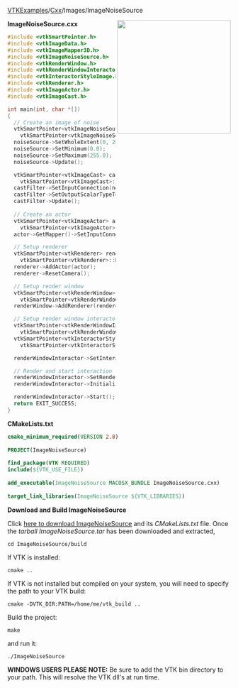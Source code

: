 [VTKExamples](/index/)/[Cxx](/Cxx)/Images/ImageNoiseSource

<img align="right" src="https://github.com/lorensen/VTKExamples/blob/gh-pages/Testing/Baseline/Images/TestImageNoiseSource.png?raw=true" width="256" />

**ImageNoiseSource.cxx**
```c++
#include <vtkSmartPointer.h>
#include <vtkImageData.h>
#include <vtkImageMapper3D.h>
#include <vtkImageNoiseSource.h>
#include <vtkRenderWindow.h>
#include <vtkRenderWindowInteractor.h>
#include <vtkInteractorStyleImage.h>
#include <vtkRenderer.h>
#include <vtkImageActor.h>
#include <vtkImageCast.h>

int main(int, char *[])
{
  // Create an image of noise
  vtkSmartPointer<vtkImageNoiseSource> noiseSource = 
    vtkSmartPointer<vtkImageNoiseSource>::New();
  noiseSource->SetWholeExtent(0, 20, 0, 20, 0, 0);
  noiseSource->SetMinimum(0.0);
  noiseSource->SetMaximum(255.0);
  noiseSource->Update();

  vtkSmartPointer<vtkImageCast> castFilter =
    vtkSmartPointer<vtkImageCast>::New();
  castFilter->SetInputConnection(noiseSource->GetOutputPort());
  castFilter->SetOutputScalarTypeToUnsignedChar();
  castFilter->Update();
  
  // Create an actor
  vtkSmartPointer<vtkImageActor> actor =
    vtkSmartPointer<vtkImageActor>::New();
  actor->GetMapper()->SetInputConnection(castFilter->GetOutputPort());

  // Setup renderer
  vtkSmartPointer<vtkRenderer> renderer =
    vtkSmartPointer<vtkRenderer>::New();
  renderer->AddActor(actor);
  renderer->ResetCamera();

  // Setup render window
  vtkSmartPointer<vtkRenderWindow> renderWindow =
    vtkSmartPointer<vtkRenderWindow>::New();
  renderWindow->AddRenderer(renderer);

  // Setup render window interactor
  vtkSmartPointer<vtkRenderWindowInteractor> renderWindowInteractor =
    vtkSmartPointer<vtkRenderWindowInteractor>::New();
  vtkSmartPointer<vtkInteractorStyleImage> style =
    vtkSmartPointer<vtkInteractorStyleImage>::New();

  renderWindowInteractor->SetInteractorStyle(style);

  // Render and start interaction
  renderWindowInteractor->SetRenderWindow(renderWindow);
  renderWindowInteractor->Initialize();

  renderWindowInteractor->Start();
  return EXIT_SUCCESS;
}
```
**CMakeLists.txt**
```cmake
cmake_minimum_required(VERSION 2.8)
 
PROJECT(ImageNoiseSource)
 
find_package(VTK REQUIRED)
include(${VTK_USE_FILE})
 
add_executable(ImageNoiseSource MACOSX_BUNDLE ImageNoiseSource.cxx)
 
target_link_libraries(ImageNoiseSource ${VTK_LIBRARIES})
```

**Download and Build ImageNoiseSource**

Click [here to download ImageNoiseSource](https://github.com/lorensen/VTKWikiExamplesTarballs/raw/master/ImageNoiseSource.tar) and its *CMakeLists.txt* file.
Once the *tarball ImageNoiseSource.tar* has been downloaded and extracted,
```
cd ImageNoiseSource/build 
```
If VTK is installed:
```
cmake ..
```
If VTK is not installed but compiled on your system, you will need to specify the path to your VTK build:
```
cmake -DVTK_DIR:PATH=/home/me/vtk_build ..
```
Build the project:
```
make
```
and run it:
```
./ImageNoiseSource
```
**WINDOWS USERS PLEASE NOTE:** Be sure to add the VTK bin directory to your path. This will resolve the VTK dll's at run time.

